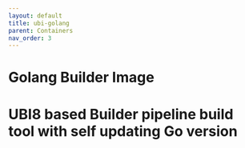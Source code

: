 ```yaml
---
layout: default
title: ubi-golang
parent: Containers
nav_order: 3
---
```


# Golang Builder Image
# UBI8 based Builder pipeline build tool with self updating Go version
